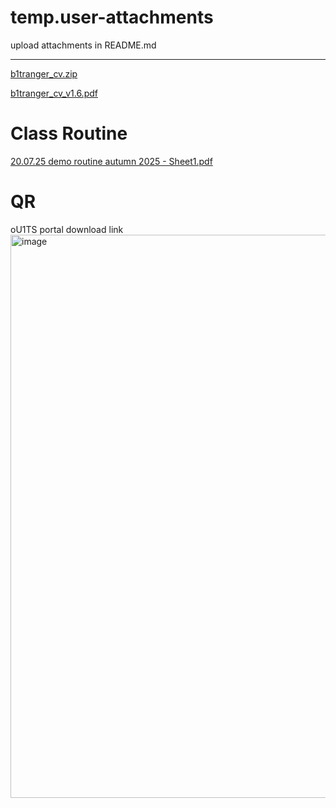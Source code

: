 # temp.user-attachments
upload attachments in README.md

---

[b1tranger_cv.zip](https://github.com/user-attachments/files/21202747/b1tranger_cv.zip)

[b1tranger_cv_v1.6.pdf](https://github.com/user-attachments/files/21202748/b1tranger_cv_v1.6.pdf)


# Class Routine

[20.07.25 demo routine autumn 2025 - Sheet1.pdf](https://github.com/user-attachments/files/21335286/20.07.25.demo.routine.autumn.2025.-.Sheet1.pdf)



# QR

oU1TS portal download link <img width="906" height="901" alt="image" src="https://github.com/user-attachments/assets/ede5078a-d51c-4fbd-b887-e3681c614f58" />
